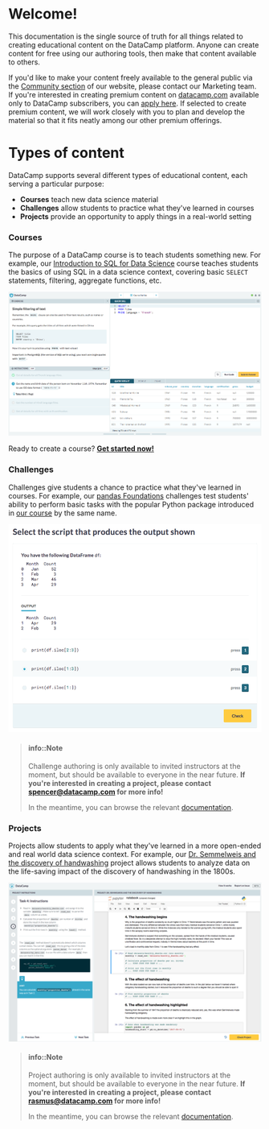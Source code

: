 # Welcome!

This documentation is the single source of truth for all things related to creating educational content on the DataCamp platform. Anyone can create content for free using our authoring tools, then make that content available to others.

If you'd like to make your content freely available to the general public via the [Community section](https://www.datacamp.com/community/) of our website, please contact our Marketing team. If you're interested in creating premium content on [datacamp.com](https://www.datacamp.com/) available only to DataCamp subscribers, you can [apply here](https://www.datacamp.com/create/). If selected to create premium content, we will work closely with you to plan and develop the material so that it fits neatly among our other premium offerings.

# Types of content

DataCamp supports several different types of educational content, each serving a particular purpose: 

* **Courses** teach new data science material
* **Challenges** allow students to practice what they've learned in courses
* **Projects** provide an opportunity to apply things in a real-world setting

### Courses

The purpose of a DataCamp course is to teach students something new. For example, our [Introduction to SQL for Data Science](https://www.datacamp.com/courses/intro-to-sql-for-data-science) course teaches students the basics of using SQL in a data science context, covering basic `SELECT` statements, filtering, aggregate functions, etc.

[![Introduction to SQL for Data Science](images/courses/intro-sql.png)](https://campus.datacamp.com/courses/intro-to-sql-for-data-science/filtering-rows?ex=3)

Ready to create a course? **[Get started now!](courses/README.md)**

### Challenges

Challenges give students a chance to practice what they've learned in courses. For example, our [pandas Foundations](https://challenges.datacamp.com/practice/300) challenges test students' ability to perform basic tasks with the popular Python package introduced in [our course](https://www.datacamp.com/courses/pandas-foundations) by the same name.

[![pandas Foundations](images/challenges/pandas-challenge.png)](https://challenges.datacamp.com/practice/300)

<!-- Ready to create some challenges? **[Get started now!](challenges/README.md)** -->

> #### info::Note
> Challenge authoring is only available to invited instructors at the moment, but should be available to everyone in the near future. **If you're interested in creating a project, please contact [spencer@datacamp.com](mailto:spencer@datacamp.com) for more info!**
> 
> In the meantime, you can browse the relevant [documentation](challenges/README.md).

### Projects

Projects allow students to apply what they've learned in a more open-ended and real world data science context. For example, our [Dr. Semmelweis and the discovery of handwashing](https://www.datacamp.com/projects/20) project allows students to analyze data on the life-saving impact of the discovery of handwashing in the 1800s.

[![Dr. Semmelweis and the discovery of handwashing](images/projects/handwashing-project.png)](https://projects.datacamp.com/projects/20)

<!-- Ready to create a project? **[Get started now!](projects/README.md)** -->

> #### info::Note
> Project authoring is only available to invited instructors at the moment, but should be available to everyone in the near future. **If you're interested in creating a project, please contact [rasmus@datacamp.com](mailto:rasmus@datacamp.com) for more info!**
>
> In the meantime, you can browse the relevant [documentation](projects/README.md).
